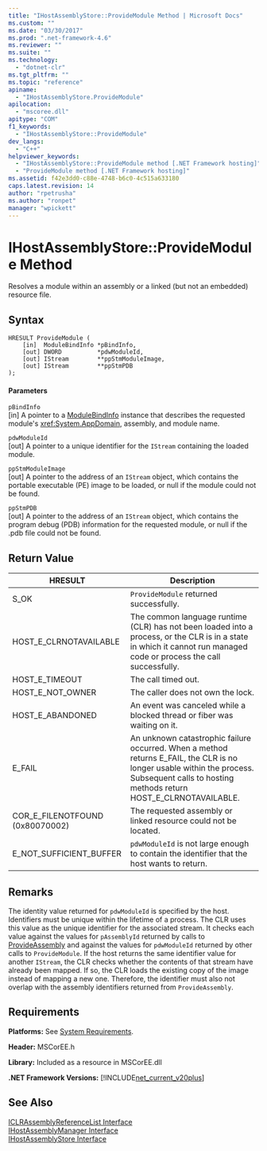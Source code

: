 ```yaml
---
title: "IHostAssemblyStore::ProvideModule Method | Microsoft Docs"
ms.custom: ""
ms.date: "03/30/2017"
ms.prod: ".net-framework-4.6"
ms.reviewer: ""
ms.suite: ""
ms.technology: 
  - "dotnet-clr"
ms.tgt_pltfrm: ""
ms.topic: "reference"
apiname: 
  - "IHostAssemblyStore.ProvideModule"
apilocation: 
  - "mscoree.dll"
apitype: "COM"
f1_keywords: 
  - "IHostAssemblyStore::ProvideModule"
dev_langs: 
  - "C++"
helpviewer_keywords: 
  - "IHostAssemblyStore::ProvideModule method [.NET Framework hosting]"
  - "ProvideModule method [.NET Framework hosting]"
ms.assetid: f42e3dd0-c88e-4748-b6c0-4c515a633180
caps.latest.revision: 14
author: "rpetrusha"
ms.author: "ronpet"
manager: "wpickett"
---
```

# IHostAssemblyStore::ProvideModule Method
Resolves a module within an assembly or a linked (but not an embedded) resource file.  
  
## Syntax  
  
```  
HRESULT ProvideModule (  
    [in]  ModuleBindInfo *pBindInfo,  
    [out] DWORD          *pdwModuleId,  
    [out] IStream        **ppStmModuleImage,  
    [out] IStream        **ppStmPDB  
);  
```  
  
#### Parameters  
 `pBindInfo`  
 [in] A pointer to a [ModuleBindInfo](../../../../docs/framework/unmanaged-api/hosting/modulebindinfo-structure.md) instance that describes the requested module's <xref:System.AppDomain>, assembly, and module name.  
  
 `pdwModuleId`  
 [out] A pointer to a unique identifier for the `IStream` containing the loaded module.  
  
 `ppStmModuleImage`  
 [out] A pointer to the address of an `IStream` object, which contains the portable executable (PE) image to be loaded, or null if the module could not be found.  
  
 `ppStmPDB`  
 [out] A pointer to the address of an `IStream` object, which contains the program debug (PDB) information for the requested module, or null if the .pdb file could not be found.  
  
## Return Value  
  
|HRESULT|Description|  
|-------------|-----------------|  
|S_OK|`ProvideModule` returned successfully.|  
|HOST_E_CLRNOTAVAILABLE|The common language runtime (CLR) has not been loaded into a process, or the CLR is in a state in which it cannot run managed code or process the call successfully.|  
|HOST_E_TIMEOUT|The call timed out.|  
|HOST_E_NOT_OWNER|The caller does not own the lock.|  
|HOST_E_ABANDONED|An event was canceled while a blocked thread or fiber was waiting on it.|  
|E_FAIL|An unknown catastrophic failure occurred. When a method returns E_FAIL, the CLR is no longer usable within the process. Subsequent calls to hosting methods return HOST_E_CLRNOTAVAILABLE.|  
|COR_E_FILENOTFOUND (0x80070002)|The requested assembly or linked resource could not be located.|  
|E_NOT_SUFFICIENT_BUFFER|`pdwModuleId` is not large enough to contain the identifier that the host wants to return.|  
  
## Remarks  
 The identity value returned for `pdwModuleId` is specified by the host. Identifiers must be unique within the lifetime of a process. The CLR uses this value as the unique identifier for the associated stream. It checks each value against the values for `pAssemblyId` returned by calls to [ProvideAssembly](../../../../docs/framework/unmanaged-api/hosting/ihostassemblystore-provideassembly-method.md) and against the values for `pdwModuleId` returned by other calls to `ProvideModule`. If the host returns the same identifier value for another `IStream`, the CLR checks whether the contents of that stream have already been mapped. If so, the CLR loads the existing copy of the image instead of mapping a new one. Therefore, the identifier must also not overlap with the assembly identifiers returned from `ProvideAssembly`.  
  
## Requirements  
 **Platforms:** See [System Requirements](../../../../docs/framework/getting-started/system-requirements.md).  
  
 **Header:** MSCorEE.h  
  
 **Library:** Included as a resource in MSCorEE.dll  
  
 **.NET Framework Versions:** [!INCLUDE[net_current_v20plus](../../../../includes/net-current-v20plus-md.md)]  
  
## See Also  
 [ICLRAssemblyReferenceList Interface](../../../../docs/framework/unmanaged-api/hosting/iclrassemblyreferencelist-interface.md)   
 [IHostAssemblyManager Interface](../../../../docs/framework/unmanaged-api/hosting/ihostassemblymanager-interface.md)   
 [IHostAssemblyStore Interface](../../../../docs/framework/unmanaged-api/hosting/ihostassemblystore-interface.md)